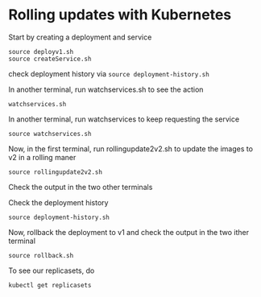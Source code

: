 # Rolling updates with Kubernetes

Start by creating a deployment and service
```
source deployv1.sh
source createService.sh
```

check deployment history via ```source deployment-history.sh```

In another terminal, run watchservices.sh to see the action
```
watchservices.sh
```

In another terminal, run watchservices to keep requesting the service
```
source watchservices.sh
```

Now, in the first terminal, run rollingupdate2v2.sh to update the images to v2 in a rolling maner
```
source rollingupdate2v2.sh
```

Check the output in the two other terminals

Check the deployment history
```
source deployment-history.sh
```

Now, rollback the deployment to v1 and check the output in the two ither terminal
```
source rollback.sh
```

To see our replicasets, do
```
kubectl get replicasets
```
